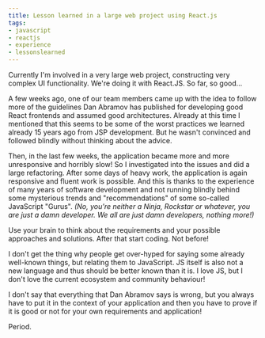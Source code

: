 ```yaml
---
title: Lesson learned in a large web project using React.js
tags:
- javascript
- reactjs
- experience
- lessonslearned
---
```


Currently I'm involved in a very large web project, constructing very complex UI functionality. We're doing it with React.JS. So far, so good...

A few weeks ago, one of our team members came up with the idea to follow more of the guidelines Dan Abramov has published for developing good React frontends and assumed good architectures. Already at this time I mentioned that this seems to be some of the worst practices we learned already 15 years ago from JSP development. But he wasn't convinced and followed blindly without thinking about the advice.

Then, in the last few weeks, the application became more and more unresponsive and horribly slow! So I investigated into the issues and did a large refactoring. After some days of heavy work, the application is again responsive and fluent work is possible. And this is thanks to the experience of many years of software development and not running blindly behind some mysterious trends and "recommendations" of some so-called JavaScript "Gurus". _(No, you're neither a Ninja, Rockstar or whatever, you are just a damn developer. We all are just damn developers, nothing more!)_

Use your brain to think about the requirements and your possible approaches and solutions. After that start coding. Not before!

I don't get the thing why people get over-hyped for saying some already well-known things, but relating them to JavaScript. JS itself is also not a new language and thus should be better known than it is. I love JS, but I don't love the current ecosystem and community behaviour!

I don't say that everything that Dan Abramov says is wrong, but you always have to put it in the context of your application and then you have to prove if it is good or not for your own requirements and application!

Period.
